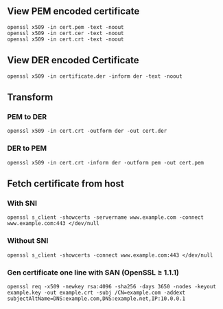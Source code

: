 ## View PEM encoded certificate
```shell
openssl x509 -in cert.pem -text -noout
openssl x509 -in cert.cer -text -noout
openssl x509 -in cert.crt -text -noout
```

## View DER encoded Certificate

```shell
openssl x509 -in certificate.der -inform der -text -noout
```

## Transform

### PEM to DER
```
openssl x509 -in cert.crt -outform der -out cert.der
```

### DER to PEM
```
openssl x509 -in cert.crt -inform der -outform pem -out cert.pem
```

## Fetch certificate from host
### With SNI
```shell
openssl s_client -showcerts -servername www.example.com -connect www.example.com:443 </dev/null
```
### Without SNI
```shell
openssl s_client -showcerts -connect www.example.com:443 </dev/null
```

### Gen certificate one line with SAN (OpenSSL ≥ 1.1.1)
```shell
openssl req -x509 -newkey rsa:4096 -sha256 -days 3650 -nodes -keyout example.key -out example.crt -subj /CN=example.com -addext subjectAltName=DNS:example.com,DNS:example.net,IP:10.0.0.1
```
